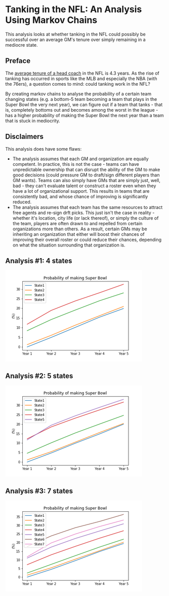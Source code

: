 # Tanking in the NFL: An Analysis Using Markov Chains
This analysis looks at whether tanking in the NFL could possibly be successful over an average GM's tenure over simply remaining in a mediocre state.

## Preface
The [average tenure of a head coach](https://www.businessinsider.com/coaches-managers-tenure-nfl-mlb-nba-nhl-premier-league-2016-12) in 
the NFL is 4.3 years. As the rise of tanking has occurred in sports like the MLB and especially the NBA (with the 76ers), a question 
comes to mind: could tanking work in the NFL?

By creating markov chains to analyse the probability of a certain team changing states (e.g. a bottom-5 team becoming a team that plays in the Super Bowl the very next year), we can figure out if a team that tanks - that is, completely bottoms out and becomes among the worst in the league - has a higher probability of making the Super Bowl the next year than a team that is stuck in mediocrity.

## Disclaimers
This analysis does have some flaws:
* The analysis assumes that each GM and organization are equally competent. In practice, this is not the case - teams can have unpredictable ownership that can disrupt the ability of the GM to make good decisions (could pressure GM to draft/sign different players than GM wants). Teams can also simply have GMs that are simply just, well, bad - they can't evaluate talent or construct a roster even when they have a lot of organizational support. This results in teams that are consistently bad, and whose chance of improving is significantly reduced.
* The analysis assumes that each team has the same resources to attract free agents and re-sign drft picks. This just isn't the case in reality - whether it's location, city life (or lack thereof), or simply the culture of the team, players are often drawn to and repelled from certain organizations more than others. As a result, certain GMs may be inheriting an organization that either will boost their chances of improving their overall roster or could reduce their chances, depending on what the situation surrounding that organization is.

## Analysis #1: 4 states
![4 States](4states.png)

## Analysis #2: 5 states
![5 States](5states.png)

## Analysis #3: 7 states
![7 States](7states.png)
